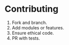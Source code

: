 # Contributing

1. Fork and branch.
2. Add modules or features.
3. Ensure ethical code.
4. PR with tests.